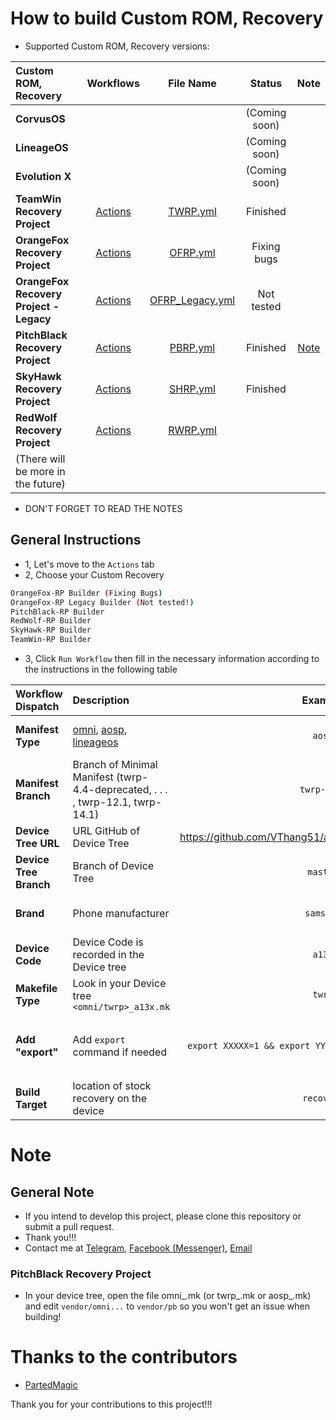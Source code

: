 # How to build Custom ROM, Recovery
- Supported Custom ROM, Recovery versions:

| Custom ROM, Recovery | Workflows | File Name | Status | Note |
| :------------------- | :-------: | :-------: | :----: | :--: |
| **CorvusOS** |  |  | (Coming soon) |  |
| **LineageOS** |  |  | (Coming soon) |  |
| **Evolution X** |  |  | (Coming soon) |  |
| **TeamWin Recovery Project** | [Actions](https://github.com/VThang51/ROM_Recovery-Builder/actions/workflows/TWRP.yml) | [TWRP.yml](.github/workflows/TWRP.yml) | Finished  |  |
| **OrangeFox Recovery Project** | [Actions](https://github.com/VThang51/ROM_Recovery-Builder/actions/workflows/OFRP.yml) | [OFRP.yml](.github/workflows/OFRP.yml) | Fixing bugs |  |
| **OrangeFox Recovery Project -  Legacy** | [Actions](https://github.com/VThang51/ROM_Recovery-Builder/blob/main/.github/workflows/OFRP_Legacy.yml) | [OFRP_Legacy.yml](.github/workflows/OFRP_Legacy.yml) | Not tested |  |
| **PitchBlack Recovery Project** | [Actions](https://github.com/VThang51/ROM_Recovery-Builder/actions/workflows/PBRP.yml) | [PBRP.yml](.github/workflows/PBRP.yml) | Finished | [Note](https://github.com/VThang51/ROM_Recovery-Builder-Workflows/blob/main/README.md#pitchblack-recovery-project) |
| **SkyHawk Recovery Project** | [Actions](https://github.com/VThang51/ROM_Recovery-Builder/actions/workflows/SHRP.yml) | [SHRP.yml](.github/workflows/SHRP.yml) | Finished |  |
| **RedWolf Recovery Project** | [Actions](https://github.com/VThang51/ROM_Recovery-Builder/actions/workflows/RWRP.yml) | [RWRP.yml](.github/workflows/RWRP.yml) |  |  |
| (There will be more in the future) |  |  |  |  |

- DON'T FORGET TO READ THE NOTES
## General Instructions
- 1, Let's move to the `Actions` tab
- 2, Choose your Custom Recovery
```bash
OrangeFox-RP Builder (Fixing Bugs)
OrangeFox-RP Legacy Builder (Not tested!)
PitchBlack-RP Builder
RedWolf-RP Builder
SkyHawk-RP Builder
TeamWin-RP Builder
```
- 3, Click `Run Workflow` then fill in the necessary information according to the instructions in the following table

| Workflow Dispatch | Description | Example | Find where? | Note |
| :---------------- | :---------- | :-----: | :---------: | :--: |
| **Manifest Type** | [omni](https://github.com/minimal-manifest-twrp/platform_manifest_twrp_omni), [aosp](https://github.com/minimal-manifest-twrp/platform_manifest_twrp_aosp), [lineageos](https://github.com/minimal-manifest-twrp/platform_manifest_twrp_lineageos) | `aosp` | Look in the tail of the Manifest link:  github.com/minimal-manifest-twrp/platform_manifest_twrp_([omni](https://github.com/minimal-manifest-twrp/platform_manifest_twrp_omni)/[aosp](https://github.com/minimal-manifest-twrp/platform_manifest_twrp_aosp)/[lineageos](https://github.com/minimal-manifest-twrp/platform_manifest_twrp_lineageos)) |  |
| **Manifest Branch** | Branch of Minimal Manifest (twrp-4.4-deprecated, . . . , twrp-12.1, twrp-14.1) | `twrp-12.1` | Search in the respective Manifest link |  |
| **Device Tree URL** | URL GitHub of Device Tree | https://github.com/VThang51/android_device_samsung_a13 | GitHub | Make sure the Repository is set as `Public` |
| **Device Tree Branch** | Branch of Device Tree | `master` | Search in Device Tree Links |  |
| **Brand** | Phone manufacturer | `samsung` | You can find it in the `BoardConfig.mk` file  DEVICE_PATH := device/`samsung`/$(DEVICE_CODENAME) |  |
| **Device Code** | Device Code is recorded in the Device tree | `a13x` | You can find it in the `BoardConfig.mk` file  DEVICE_CODENAME := `a13x` |  |
| **Makefile Type** | Look in your Device tree `<omni/twrp>_a13x.mk` | `twrp` | `twrp`_a13x.mk |
| **Add "export"** | Add `export` command if needed | `export XXXXX=1 && export YYYYY=true && export ZZZZZ=1` | Search in Minimal Manifest or [Google](http://google.com) | Adding `export ALLOW_MISSING_DEPENDENCIES=true` was not necessary since I added it to the Workflow (and Don't forget to add `&&`) |
| **Build Target** | location of stock recovery on the device | `recovery` | mka `recovery`image |

# Note
## General Note
- If you intend to develop this project, please clone this repository or submit a pull request.
- Thank you!!! 
- Contact me at [Telegram](https://t.me/VThang51), [Facebook (Messenger)](https://m.me/thang.nguyenviet.05112007), [Email](mailto:vietthang0511.2@gmail.com)

### PitchBlack Recovery Project
- In your device tree, open the file omni_<device>.mk (or twrp_<device>.mk or aosp_<device>.mk) and edit `vendor/omni...` to `vendor/pb` so you won't get an issue when building!

# Thanks to the contributors
- [PartedMagic](https://github.com/partedMagic)

Thank you for your contributions to this project!!!
